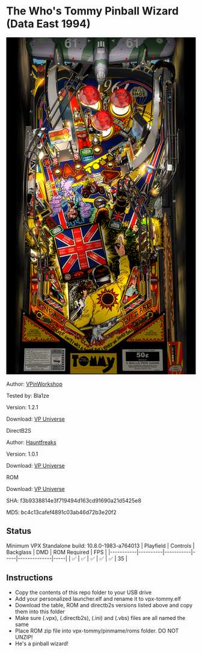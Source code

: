 # The Who's Tommy Pinball Wizard (Data East 1994) 

![Table Preview](https://github.com/Bla1ze/vpx-images/blob/main/vpx-tommy.png)

Author: [VPinWorkshop](https://vpuniverse.com/profile/40692-vpinworkshop/)  

Tested by: Bla1ze

Version: 1.2.1

Download: [VP Universe](https://vpuniverse.com/files/file/10193-the-whos-tommy-pinball-wizard-data-east-1994-vpwmod/)

DirectB2S

Author: [Hauntfreaks](https://vpuniverse.com/profile/5216-hauntfreaks/)  

Version: 1.0.1

Download: [VP Universe](https://vpuniverse.com/files/file/13251-the-whos-tommy-pinball-wizard-data-east-1994-b2s-with-full-dmd/)

ROM

Download: [VP Universe](https://vpuniverse.com/files/file/4200-the-whos-tommy-pinball-wizard-500-unofficial-mod/)

SHA: f3b9338814e3f719494d163cd91690a21d5425e8

MD5: bc4c13cafef4891c03ab46d72b3e20f2

## Status 

Minimum VPX Standalone build: 10.8.0-1983-a764013
| Playfield | Controls | Backglass | DMD | ROM Required | FPS | 
|-----------|----------|-----------|-----|--------------|-----|
| :white_check_mark: | :white_check_mark: | :white_check_mark: | :white_check_mark: | :white_check_mark: | 35 |

## Instructions

- Copy the contents of this repo folder to your USB drive
- Add your personalized launcher.elf and rename it to vpx-tommy.elf
- Download the table, ROM and directb2s versions listed above and copy them into this folder
- Make sure (.vpx), (.directb2s), (.ini) and (.vbs) files are all named the same
- Place ROM zip file into vpx-tommy/pinmame/roms folder. DO NOT UNZIP!
- He's a pinball wizard!
